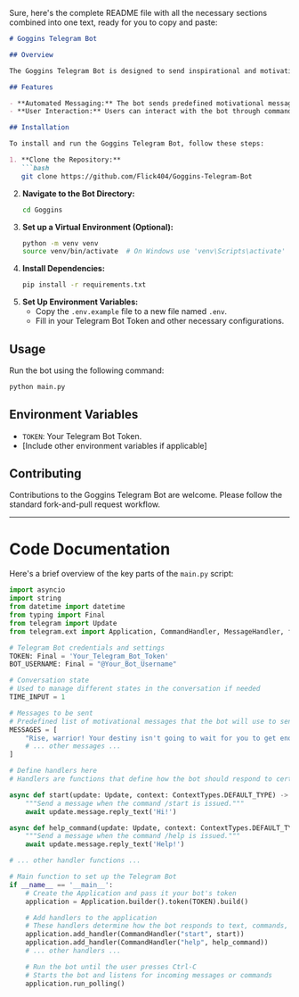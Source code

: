 Sure, here's the complete README file with all the necessary sections combined into one text, ready for you to copy and paste:

```markdown
# Goggins Telegram Bot

## Overview

The Goggins Telegram Bot is designed to send inspirational and motivational messages to its users. It leverages the Telegram Bot API to interact with users, providing them with timely, uplifting quotes and messages.

## Features

- **Automated Messaging:** The bot sends predefined motivational messages at set intervals.
- **User Interaction:** Users can interact with the bot through commands, receiving personalized responses.

## Installation

To install and run the Goggins Telegram Bot, follow these steps:

1. **Clone the Repository:**
   ```bash
   git clone https://github.com/Flick404/Goggins-Telegram-Bot
   ```
2. **Navigate to the Bot Directory:**
   ```bash
   cd Goggins
   ```
3. **Set up a Virtual Environment (Optional):**
   ```bash
   python -m venv venv
   source venv/bin/activate  # On Windows use 'venv\Scripts\activate'
   ```
4. **Install Dependencies:**
   ```bash
   pip install -r requirements.txt
   ```
5. **Set Up Environment Variables:**
   - Copy the `.env.example` file to a new file named `.env`.
   - Fill in your Telegram Bot Token and other necessary configurations.

## Usage

Run the bot using the following command:

```bash
python main.py
```

## Environment Variables

- `TOKEN`: Your Telegram Bot Token.
- [Include other environment variables if applicable]

## Contributing

Contributions to the Goggins Telegram Bot are welcome. Please follow the standard fork-and-pull request workflow.

---

# Code Documentation

Here's a brief overview of the key parts of the `main.py` script:

```python
import asyncio
import string
from datetime import datetime
from typing import Final
from telegram import Update
from telegram.ext import Application, CommandHandler, MessageHandler, filters, ContextTypes, ConversationHandler

# Telegram Bot credentials and settings
TOKEN: Final = 'Your_Telegram_Bot_Token'
BOT_USERNAME: Final = "@Your_Bot_Username"

# Conversation state
# Used to manage different states in the conversation if needed
TIME_INPUT = 1

# Messages to be sent
# Predefined list of motivational messages that the bot will use to send to users
MESSAGES = [
    "Rise, warrior! Your destiny isn't going to wait for you to get enough sleep. It's time to get up and get moving.",
    # ... other messages ...
]

# Define handlers here
# Handlers are functions that define how the bot should respond to certain types of messages or commands

async def start(update: Update, context: ContextTypes.DEFAULT_TYPE) -> None:
    """Send a message when the command /start is issued."""
    await update.message.reply_text('Hi!')

async def help_command(update: Update, context: ContextTypes.DEFAULT_TYPE) -> None:
    """Send a message when the command /help is issued."""
    await update.message.reply_text('Help!')

# ... other handler functions ...

# Main function to set up the Telegram Bot
if __name__ == '__main__':
    # Create the Application and pass it your bot's token
    application = Application.builder().token(TOKEN).build()

    # Add handlers to the application
    # These handlers determine how the bot responds to text, commands, etc.
    application.add_handler(CommandHandler("start", start))
    application.add_handler(CommandHandler("help", help_command))
    # ... other handlers ...

    # Run the bot until the user presses Ctrl-C
    # Starts the bot and listens for incoming messages or commands
    application.run_polling()
```
